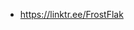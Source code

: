 - https://linktr.ee/FrostFlak

<!---
FrostFlack/FrostFlack is a ✨ special ✨ repository because its `README.md` (this file) appears on your GitHub profile.
You can click the Preview link to take a look at your changes.
--->
